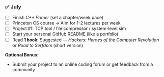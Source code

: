 ### ✅ July

- [ ] Finish *C++ Primer* (set a chapter/week pace)
- [ ] Princeton CS course → Aim for 1–2 lectures per week
- [ ] Project #1: TCP tool / file compressor / system-level sim
- [ ] Start your personal GitHub README (like a portfolio)
- [ ] Read **1 book**: Suggested — *Hackers: Heroes of the Computer Revolution* or *Road to Serfdom* (short version)

**Optional Bonus:**
- Submit your project to an online coding forum or get feedback from a community